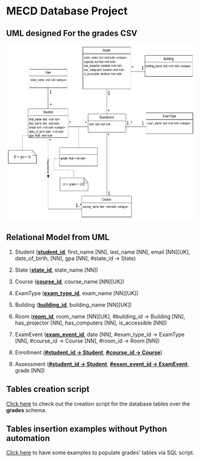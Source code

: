 # MECD Database Project

## UML designed For the grades CSV
<img src="uml.png" with="600px" height="470px">

## Relational Model from UML
1. Student (<u>**student_id**</u>, first_name [NN], last_name [NN], email [NN][UK], date_of_birth, [NN], gpa [NN], #state_id -> State)

2. State (<u>**state_id**</u>, state_name [NN])

3. Course (<u>**course_id**</u>, course_name [NN][UK])

4. ExamType (<u>**exam_type_id**</u>, exam_name [NN][UK])

5. Building (<u>**building_id**</u>, building_name [NN][UK])

6. Room (<u>**room_id**</u>, room_name [NN][UK], #building_id -> Building [NN], has_projector [NN], has_computers [NN], is_accessible [NN])

7. ExamEvent (<u>**exam_event_id**</u>, date [NN], #exam_type_id -> ExamType [NN], 
	   #course_id -> Course [NN], #room_id -> Room [NN])

8. Enrollment (<u>**#student_id -> Student**</u>, <u>**#course_id -> Course**</u>)

9. Assessment (<u>**#student_id -> Student**</u>, <u>**#exam_event_id -> ExamEvent**</u>, grade [NN])

## Tables creation script
[Click here](grades.sql) to check out the creation script for the database tables over the **grades** schema.

## Tables insertion examples without Python automation
[Click here](insert_examples.sql) to have some examples to populate grades' tables via SQL script.





